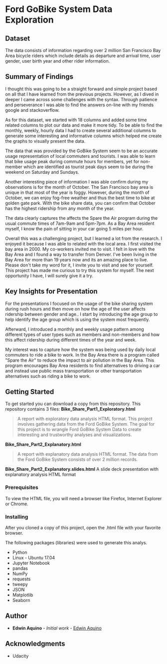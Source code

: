 # Ford GoBike System Data Exploration

## Dataset

The data consists of information regarding over 2 million San Francisco Bay Area bicycle riders which include details as departure and arrival time, user gender, user birth year and other rider information.

## Summary of Findings

I thought this was going to be a straight forward and simple project based on all that I have learned from the previous projects. However, as I dived in deeper I came across some challenges with the syntax. Through patience and perseverance I was able to find the answers on-line with my friends google and stackoverflow.

As for this dataset, we started with 18 columns and added some time related columns to plot our data and make it more tidy. To be able to find the monthly, weekly, hourly data I had to create several additional columns to generate some interesting and informative columns which helped me create the graphs to visually present the data.

The data that was provided by the GoBike System seem to be an accurate usage representation of local commuters and tourists. I was able to learn that bike usage peak during commute hours for members, yet for non-member which are identified as tourist peak days seem to be during the weekend on Saturday and Sundays.

Another interesting piece of information I was able confirm during my observations is for the month of October. The San Francisco bay area is unique in that most of the year is foggy. However, during the month of October, we can enjoy fog-free weather and thus the best time to bike at golden gate park. With the bike share data, you can confirm that October has the highest ridership from any month of the year.

The data clearly captures the affects the Spare the Air program during the usual commute times of 7am-9am and 5pm-7pm. As a Bay Area resident myself, I know the pain of sitting in your car going 5 miles per hour.

Overall this was a challenging project, but I learned a lot from the research. I enjoyed it because I was able to related with the local area. I first visited the bay area in 2000. My co-workers invited me to visit. I felt in love with the Bay Area and I found a way to transfer from Denver. I've been living in the Bay Area for more than 19 years now and its an amazing place to live. Please don't take my word for it, I invite you to visit and see for yourself. This project has made me curious to try this system for myself. The next opportunity I have, I will surely give it a try.

## Key Insights for Presentation

For the presentations I focused on the usage of the bike sharing system during rush hours and then move on how the age of the user affects ridership between gender and age.. I start by introducing the age group to help identify the age group which is using the system most frequently.

Afterward, I introduced a monthly and weekly usage pattern among different types of user types such as members and non-members and how this affect ridership during different times of the year and week.

My interest was to capture how the system was being used by daily local commuters to ride a bike to work. In the Bay Area there is a program called "Spare the Air" to reduce the impact to air pollution in the Bay Area. This program encourages Bay Area residents to find alternatives to driving a car and instead use public mass transportation or other transportation alternatives such as riding a bike to work.


## Getting Started
To get started you can download a copy from this repository. This repository contains 3 files:
**Bike_Share_Part1_Exploratory.html**
> A report with exploratory data analysis HTML format. This project involves gathering data from the Ford GoBike System. The goal for this project is to wrangle Ford GoBike System Data to create interesting and trustworthy analyses and visualizations.

**Bike_Share_Part2_Explanatory.html**
> A report with explanatory data analysis HTML format. The data from the Ford GoBike System consists of over 2 million records.

**Bike_Share_Part2_Explanatory.slides.html**
A slide deck presentation with  explanatory analysis HTML format


### Prerequisites

To view the HTML file, you will need a browser like Firefox, Internet Explorer or Chrome.

### Installing

After you cloned a copy of this project, open the .html file with your favorite browser.

The following packages (libraries) were used to generate this analys.

* Python
* Linux - Ubuntu 17.04
* Jupyter Notebook
* pandas
* NumPy
* requests
* tweepy
* JSON
* Matplotlib
* Seaborn

## Author

* **Edwin Aquino** - *Initial work* - [Edwin Aquino](https://github.com/edwinaquino)

## Acknowledgments

* Udacity
